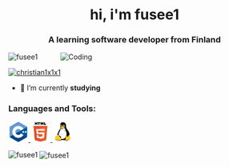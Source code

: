 <h1 align="center">hi, i'm fusee1</h1>
<h3 align="center">A learning software developer from Finland</h3>
<img align="right" alt="Coding" width="400" src="https://i.pinimg.com/originals/e4/26/70/e426702edf874b181aced1e2fa5c6cde.gif">

<p align="left"> <img src="https://komarev.com/ghpvc/?username=fusee1&label=Profile%20views&color=0e75b6&style=flat" alt="fusee1" /> </p>

<p align="left"> <a href="https://twitter.com/christian1x1x1" target="blank"><img src="https://img.shields.io/twitter/follow/christian1x1x1?logo=twitter&style=for-the-badge" alt="christian1x1x1" /></a> </p>

- 🔭 I’m currently **studying**

<h3 align="left">Languages and Tools:</h3>
<p align="left"> <a href="https://www.w3schools.com/cpp/" target="_blank" rel="noreferrer"> <img src="https://raw.githubusercontent.com/devicons/devicon/master/icons/cplusplus/cplusplus-original.svg" alt="cplusplus" width="40" height="40"/> </a> <a href="https://www.w3.org/html/" target="_blank" rel="noreferrer"> <img src="https://raw.githubusercontent.com/devicons/devicon/master/icons/html5/html5-original-wordmark.svg" alt="html5" width="40" height="40"/> </a> <a href="https://www.linux.org/" target="_blank" rel="noreferrer"> <img src="https://raw.githubusercontent.com/devicons/devicon/master/icons/linux/linux-original.svg" alt="linux" width="40" height="40"/> </a> </p>

<p><img align="left" src="https://github-readme-stats.vercel.app/api/top-langs?username=fusee1&show_icons=true&locale=en&layout=compact" alt="fusee1" /></p>

<p>&nbsp;<img align="center" src="https://github-readme-stats.vercel.app/api?username=fusee1&show_icons=true&locale=en" alt="fusee1" /></p>


